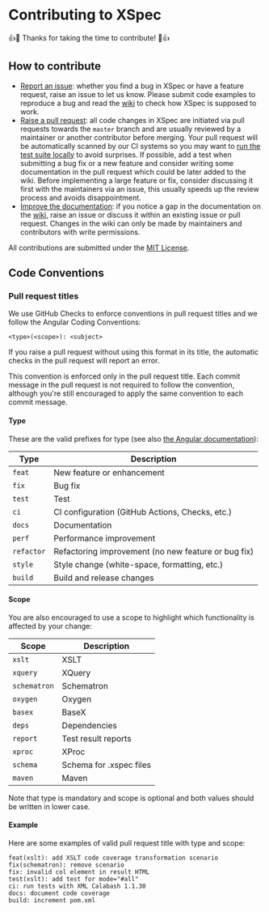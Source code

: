 # Contributing to XSpec

:+1::tada: Thanks for taking the time to contribute! :tada::+1:

## How to contribute

- [Report an issue](https://github.com/xspec/xspec/issues/new): whether you find a bug in XSpec or have a feature request, raise an issue to let us know. Please submit code examples to reproduce a bug and read the [wiki](https://github.com/xspec/xspec/wiki) to check how XSpec is supposed to work.
- [Raise a pull request](https://github.com/xspec/xspec/pulls): all code changes in XSpec are initiated via pull requests towards the `master` branch and are usually reviewed by a maintainer or another contributor before merging. Your pull request will be automatically scanned by our CI systems so you may want to [run the test suite locally](https://github.com/xspec/xspec/wiki/How-to-Run-the-Test-Suite-Locally) to avoid surprises. If possible, add a test when submitting a bug fix or a new feature and consider writing some documentation in the pull request which could be later added to the wiki. Before implementing a large feature or fix, consider discussing it first with the maintainers via an issue, this usually speeds up the review process and avoids disappointment.
- [Improve the documentation](https://github.com/xspec/xspec/wiki): if you notice a gap in the documentation on the [wiki](https://github.com/xspec/xspec/wiki), raise an issue or discuss it within an existing issue or pull request. Changes in the wiki can only be made by maintainers and contributors with write permissions.

All contributions are submitted under the [MIT License](https://github.com/xspec/xspec/blob/master/LICENSE).

## Code Conventions

### Pull request titles

We use GitHub Checks to enforce conventions in pull request titles and we follow the Angular Coding Conventions:

`<type>(<scope>): <subject>`

If you raise a pull request without using this format in its title, the automatic checks in the pull request will report an error.

This convention is enforced only in the pull request title. Each commit message in the pull request is not required to follow the convention, although you're still encouraged to apply the same convention to each commit message.

#### Type

These are the valid prefixes for type (see also [the Angular documentation](https://github.com/angular/angular/blob/master/CONTRIBUTING.md#type)):

| Type       | Description                                         |
| ---------- | --------------------------------------------------- |
| `feat`     | New feature or enhancement                          |
| `fix`      | Bug fix                                             |
| `test`     | Test                                                |
| `ci`       | CI configuration (GitHub Actions, Checks, etc.)     |
| `docs`     | Documentation                                       |
| `perf`     | Performance improvement                             |
| `refactor` | Refactoring improvement (no new feature or bug fix) |
| `style`    | Style change (white-space, formatting, etc.)        |
| `build`    | Build and release changes                           |

#### Scope

You are also encouraged to use a scope to highlight which functionality is affected by your change:

| Scope        | Description             |
| ------------ | ----------------------- |
| `xslt`       | XSLT                    |
| `xquery`     | XQuery                  |
| `schematron` | Schematron              |
| `oxygen`     | Oxygen                  |
| `basex`      | BaseX                   |
| `deps`       | Dependencies            |
| `report`     | Test result reports     |
| `xproc`      | XProc                   |
| `schema`     | Schema for .xspec files |
| `maven`      | Maven                   |

Note that type is mandatory and scope is optional and both values should be written in lower case.

#### Example

Here are some examples of valid pull request title with type and scope:

```
feat(xslt): add XSLT code coverage transformation scenario
fix(schematron): remove scenario
fix: invalid col element in result HTML
test(xslt): add test for mode="#all"
ci: run tests with XML Calabash 1.1.30
docs: document code coverage
build: increment pom.xml
```
